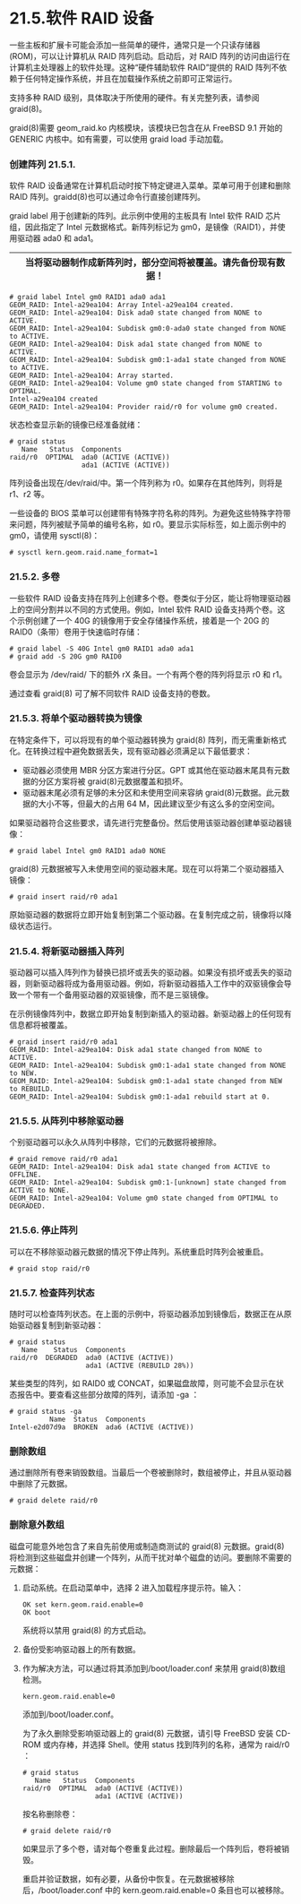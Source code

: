 # 21.5.软件 RAID 设备

一些主板和扩展卡可能会添加一些简单的硬件，通常只是一个只读存储器 (ROM)，可以让计算机从 RAID 阵列启动。启动后，对 RAID 阵列的访问由运行在计算机主处理器上的软件处理。这种“硬件辅助软件 RAID”提供的 RAID 阵列不依赖于任何特定操作系统，并且在加载操作系统之前即可正常运行。

支持多种 RAID 级别，具体取决于所使用的硬件。有关完整列表，请参阅 graid(8)。

graid(8)需要 geom_raid.ko 内核模块，该模块已包含在从 FreeBSD 9.1 开始的 GENERIC 内核中。如有需要，可以使用 graid load 手动加载。

### 创建阵列 21.5.1.

软件 RAID 设备通常在计算机启动时按下特定键进入菜单。菜单可用于创建和删除 RAID 阵列。graidd(8)也可以通过命令行直接创建阵列。

graid label 用于创建新的阵列。此示例中使用的主板具有 Intel 软件 RAID 芯片组，因此指定了 Intel 元数据格式。新阵列标记为 gm0，是镜像（RAID1），并使用驱动器 ada0 和 ada1。

|  | 当将驱动器制作成新阵列时，部分空间将被覆盖。请先备份现有数据！ |
| -- | ---------------------------------------------------------------- |

```
# graid label Intel gm0 RAID1 ada0 ada1
GEOM_RAID: Intel-a29ea104: Array Intel-a29ea104 created.
GEOM_RAID: Intel-a29ea104: Disk ada0 state changed from NONE to ACTIVE.
GEOM_RAID: Intel-a29ea104: Subdisk gm0:0-ada0 state changed from NONE to ACTIVE.
GEOM_RAID: Intel-a29ea104: Disk ada1 state changed from NONE to ACTIVE.
GEOM_RAID: Intel-a29ea104: Subdisk gm0:1-ada1 state changed from NONE to ACTIVE.
GEOM_RAID: Intel-a29ea104: Array started.
GEOM_RAID: Intel-a29ea104: Volume gm0 state changed from STARTING to OPTIMAL.
Intel-a29ea104 created
GEOM_RAID: Intel-a29ea104: Provider raid/r0 for volume gm0 created.
```

状态检查显示新的镜像已经准备就绪：

```
# graid status
   Name   Status  Components
raid/r0  OPTIMAL  ada0 (ACTIVE (ACTIVE))
                  ada1 (ACTIVE (ACTIVE))
```

阵列设备出现在/dev/raid/中。第一个阵列称为 r0。如果存在其他阵列，则将是 r1、r2 等。

一些设备的 BIOS 菜单可以创建带有特殊字符名称的阵列。为避免这些特殊字符带来问题，阵列被赋予简单的编号名称，如 r0。要显示实际标签，如上面示例中的 gm0，请使用 sysctl(8)：

```
# sysctl kern.geom.raid.name_format=1
```

### 21.5.2. 多卷

一些软件 RAID 设备支持在阵列上创建多个卷。卷类似于分区，能让将物理驱动器上的空间分割并以不同的方式使用。例如，Intel 软件 RAID 设备支持两个卷。这个示例创建了一个 40G 的镜像用于安全存储操作系统，接着是一个 20G 的 RAID0（条带）卷用于快速临时存储：

```
# graid label -S 40G Intel gm0 RAID1 ada0 ada1
# graid add -S 20G gm0 RAID0
```

卷会显示为 /dev/raid/ 下的额外 rX 条目。一个有两个卷的阵列将显示 r0 和 r1。

通过查看 graid(8) 可了解不同软件 RAID 设备支持的卷数。

### 21.5.3. 将单个驱动器转换为镜像

在特定条件下，可以将现有的单个驱动器转换为 graid(8) 阵列，而无需重新格式化。在转换过程中避免数据丢失，现有驱动器必须满足以下最低要求：

* 驱动器必须使用 MBR 分区方案进行分区。GPT 或其他在驱动器末尾具有元数据的分区方案将被 graid(8)元数据覆盖和损坏。
* 驱动器末尾必须有足够的未分区和未使用空间来容纳 graid(8)元数据。此元数据的大小不等，但最大的占用 64 M，因此建议至少有这么多的空闲空间。

如果驱动器符合这些要求，请先进行完整备份。然后使用该驱动器创建单驱动器镜像：

```
# graid label Intel gm0 RAID1 ada0 NONE
```

graid(8) 元数据被写入未使用空间的驱动器末尾。现在可以将第二个驱动器插入镜像：

```
# graid insert raid/r0 ada1
```

原始驱动器的数据将立即开始复制到第二个驱动器。在复制完成之前，镜像将以降级状态运行。

### 21.5.4. 将新驱动器插入阵列

驱动器可以插入阵列作为替换已损坏或丢失的驱动器。如果没有损坏或丢失的驱动器，则新驱动器将成为备用驱动器。例如，将新驱动器插入工作中的双驱镜像会导致一个带有一个备用驱动器的双驱镜像，而不是三驱镜像。

在示例镜像阵列中，数据立即开始复制到新插入的驱动器。新驱动器上的任何现有信息都将被覆盖。

```
# graid insert raid/r0 ada1
GEOM_RAID: Intel-a29ea104: Disk ada1 state changed from NONE to ACTIVE.
GEOM_RAID: Intel-a29ea104: Subdisk gm0:1-ada1 state changed from NONE to NEW.
GEOM_RAID: Intel-a29ea104: Subdisk gm0:1-ada1 state changed from NEW to REBUILD.
GEOM_RAID: Intel-a29ea104: Subdisk gm0:1-ada1 rebuild start at 0.
```

### 21.5.5. 从阵列中移除驱动器

个别驱动器可以永久从阵列中移除，它们的元数据将被擦除。

```
# graid remove raid/r0 ada1
GEOM_RAID: Intel-a29ea104: Disk ada1 state changed from ACTIVE to OFFLINE.
GEOM_RAID: Intel-a29ea104: Subdisk gm0:1-[unknown] state changed from ACTIVE to NONE.
GEOM_RAID: Intel-a29ea104: Volume gm0 state changed from OPTIMAL to DEGRADED.
```

### 21.5.6. 停止阵列

可以在不移除驱动器元数据的情况下停止阵列。系统重启时阵列会被重启。

```
# graid stop raid/r0
```

### 21.5.7. 检查阵列状态

随时可以检查阵列状态。在上面的示例中，将驱动器添加到镜像后，数据正在从原始驱动器复制到新驱动器：

```
# graid status
   Name    Status  Components
raid/r0  DEGRADED  ada0 (ACTIVE (ACTIVE))
                   ada1 (ACTIVE (REBUILD 28%))
```

某些类型的阵列，如 RAID0 或 CONCAT，如果磁盘故障，则可能不会显示在状态报告中。要查看这些部分故障的阵列，请添加 -ga ：

```
# graid status -ga
          Name  Status  Components
Intel-e2d07d9a  BROKEN  ada6 (ACTIVE (ACTIVE))
```

### 删除数组

通过删除所有卷来销毁数组。当最后一个卷被删除时，数组被停止，并且从驱动器中删除了元数据。

```
# graid delete raid/r0
```

### 删除意外数组

磁盘可能意外地包含了来自先前使用或制造商测试的 graid(8) 元数据。graid(8) 将检测到这些磁盘并创建一个阵列，从而干扰对单个磁盘的访问。要删除不需要的元数据：

1. 启动系统。在启动菜单中，选择 2 进入加载程序提示符。输入：

    ```
    OK set kern.geom.raid.enable=0
    OK boot
    ```

    系统将以禁用 graid(8) 的方式启动。
2. 备份受影响驱动器上的所有数据。
3. 作为解决方法，可以通过将其添加到/boot/loader.conf 来禁用 graid(8)数组检测。

    ```
    kern.geom.raid.enable=0
    ```

    添加到/boot/loader.conf。

    为了永久删除受影响驱动器上的 graid(8) 元数据，请引导 FreeBSD 安装 CD-ROM 或内存棒，并选择 Shell。使用 status 找到阵列的名称，通常为 raid/r0 ：

    ```
    # graid status
       Name   Status  Components
    raid/r0  OPTIMAL  ada0 (ACTIVE (ACTIVE))
                      ada1 (ACTIVE (ACTIVE))
    ```

    按名称删除卷：

    ```
    # graid delete raid/r0
    ```

    如果显示了多个卷，请对每个卷重复此过程。删除最后一个阵列后，卷将被销毁。

    重启并验证数据，如有必要，从备份中恢复。在元数据被移除后，/boot/loader.conf 中的 kern.geom.raid.enable=0 条目也可以被移除。
